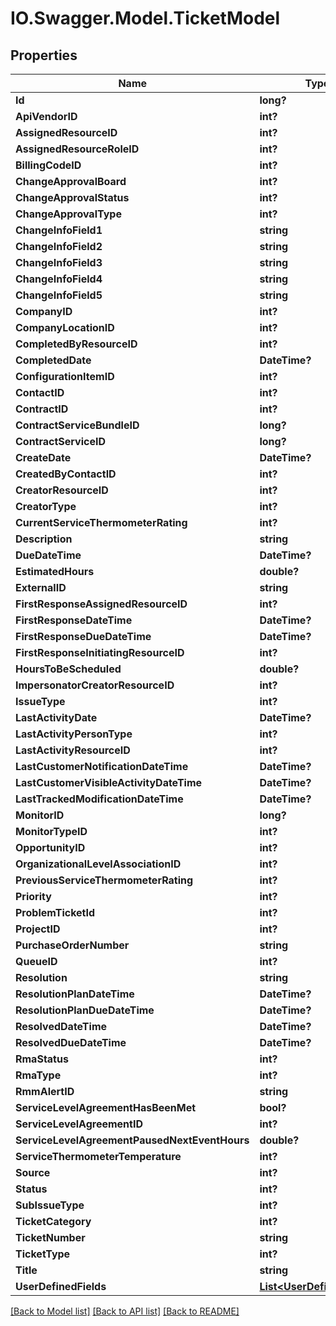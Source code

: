 # IO.Swagger.Model.TicketModel
## Properties

Name | Type | Description | Notes
------------ | ------------- | ------------- | -------------
**Id** | **long?** |  | [optional] 
**ApiVendorID** | **int?** |  | [optional] 
**AssignedResourceID** | **int?** |  | [optional] 
**AssignedResourceRoleID** | **int?** |  | [optional] 
**BillingCodeID** | **int?** |  | [optional] 
**ChangeApprovalBoard** | **int?** |  | [optional] 
**ChangeApprovalStatus** | **int?** |  | [optional] 
**ChangeApprovalType** | **int?** |  | [optional] 
**ChangeInfoField1** | **string** |  | [optional] 
**ChangeInfoField2** | **string** |  | [optional] 
**ChangeInfoField3** | **string** |  | [optional] 
**ChangeInfoField4** | **string** |  | [optional] 
**ChangeInfoField5** | **string** |  | [optional] 
**CompanyID** | **int?** |  | [optional] 
**CompanyLocationID** | **int?** |  | [optional] 
**CompletedByResourceID** | **int?** |  | [optional] 
**CompletedDate** | **DateTime?** |  | [optional] 
**ConfigurationItemID** | **int?** |  | [optional] 
**ContactID** | **int?** |  | [optional] 
**ContractID** | **int?** |  | [optional] 
**ContractServiceBundleID** | **long?** |  | [optional] 
**ContractServiceID** | **long?** |  | [optional] 
**CreateDate** | **DateTime?** |  | [optional] 
**CreatedByContactID** | **int?** |  | [optional] 
**CreatorResourceID** | **int?** |  | [optional] 
**CreatorType** | **int?** |  | [optional] 
**CurrentServiceThermometerRating** | **int?** |  | [optional] 
**Description** | **string** |  | [optional] 
**DueDateTime** | **DateTime?** |  | [optional] 
**EstimatedHours** | **double?** |  | [optional] 
**ExternalID** | **string** |  | [optional] 
**FirstResponseAssignedResourceID** | **int?** |  | [optional] 
**FirstResponseDateTime** | **DateTime?** |  | [optional] 
**FirstResponseDueDateTime** | **DateTime?** |  | [optional] 
**FirstResponseInitiatingResourceID** | **int?** |  | [optional] 
**HoursToBeScheduled** | **double?** |  | [optional] 
**ImpersonatorCreatorResourceID** | **int?** |  | [optional] 
**IssueType** | **int?** |  | [optional] 
**LastActivityDate** | **DateTime?** |  | [optional] 
**LastActivityPersonType** | **int?** |  | [optional] 
**LastActivityResourceID** | **int?** |  | [optional] 
**LastCustomerNotificationDateTime** | **DateTime?** |  | [optional] 
**LastCustomerVisibleActivityDateTime** | **DateTime?** |  | [optional] 
**LastTrackedModificationDateTime** | **DateTime?** |  | [optional] 
**MonitorID** | **long?** |  | [optional] 
**MonitorTypeID** | **int?** |  | [optional] 
**OpportunityID** | **int?** |  | [optional] 
**OrganizationalLevelAssociationID** | **int?** |  | [optional] 
**PreviousServiceThermometerRating** | **int?** |  | [optional] 
**Priority** | **int?** |  | [optional] 
**ProblemTicketId** | **int?** |  | [optional] 
**ProjectID** | **int?** |  | [optional] 
**PurchaseOrderNumber** | **string** |  | [optional] 
**QueueID** | **int?** |  | [optional] 
**Resolution** | **string** |  | [optional] 
**ResolutionPlanDateTime** | **DateTime?** |  | [optional] 
**ResolutionPlanDueDateTime** | **DateTime?** |  | [optional] 
**ResolvedDateTime** | **DateTime?** |  | [optional] 
**ResolvedDueDateTime** | **DateTime?** |  | [optional] 
**RmaStatus** | **int?** |  | [optional] 
**RmaType** | **int?** |  | [optional] 
**RmmAlertID** | **string** |  | [optional] 
**ServiceLevelAgreementHasBeenMet** | **bool?** |  | [optional] 
**ServiceLevelAgreementID** | **int?** |  | [optional] 
**ServiceLevelAgreementPausedNextEventHours** | **double?** |  | [optional] 
**ServiceThermometerTemperature** | **int?** |  | [optional] 
**Source** | **int?** |  | [optional] 
**Status** | **int?** |  | [optional] 
**SubIssueType** | **int?** |  | [optional] 
**TicketCategory** | **int?** |  | [optional] 
**TicketNumber** | **string** |  | [optional] 
**TicketType** | **int?** |  | [optional] 
**Title** | **string** |  | [optional] 
**UserDefinedFields** | [**List&lt;UserDefinedField&gt;**](UserDefinedField.md) |  | [optional] 

[[Back to Model list]](../README.md#documentation-for-models) [[Back to API list]](../README.md#documentation-for-api-endpoints) [[Back to README]](../README.md)

